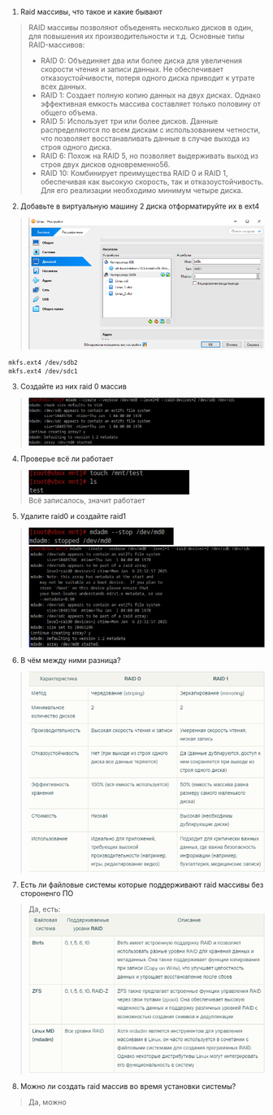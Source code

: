 1. Raid массивы, что такое и какие бывают
>RAID массивы позволяют объеденять несколько дисков в один, для повышения их производительности и т.д. 
>Основные типы RAID-массивов:<br />
>- RAID 0: Объединяет два или более диска для увеличения скорости чтения и записи данных. Не обеспечивает отказоустойчивости, потеря одного диска приводит к утрате всех данных.<br />
>- RAID 1: Создает полную копию данных на двух дисках. Однако эффективная емкость массива составляет только половину от общего объема.<br />
>- RAID 5: Использует три или более дисков. Данные распределяются по всем дискам с использованием четности, что позволяет восстанавливать данные в случае выхода из строя одного диска.<br />
>- RAID 6: Похож на RAID 5, но  позволяет выдерживать выход из строя двух дисков одновременно56.<br />
>- RAID 10: Комбинирует преимущества RAID 0 и RAID 1, обеспечивая как высокую скорость, так и отказоустойчивость. Для его реализации необходимо минимум четыре диска.<br />
2. Добавьте в виртуальную машину 2 диска отформатируйте их в ext4<br />
>![alt text](https://github.com/kryfaertop/Tasks_241/blob/my-report/3-File%20systems_answer/screenshot/16.png?raw=true)<br />
```bash
mkfs.ext4 /dev/sdb2
mkfs.ext4 /dev/sdc1
```
3. Создайте из них raid 0 массив<br />
>![alt text](https://github.com/kryfaertop/Tasks_241/blob/my-report/3-File%20systems_answer/screenshot/17.png?raw=true)<br />
4. Проверье всё ли работает<br />
>![alt text](https://github.com/kryfaertop/Tasks_241/blob/my-report/3-File%20systems_answer/screenshot/18.png?raw=true)<br />
>Всё записалось, значит работает
5. Удалите raid0 и создайте raid1<br />
>![alt text](https://github.com/kryfaertop/Tasks_241/blob/my-report/3-File%20systems_answer/screenshot/19.png?raw=true)<br />
>![alt text](https://github.com/kryfaertop/Tasks_241/blob/my-report/3-File%20systems_answer/screenshot/20.png?raw=true)<br />
6. В чём между ними разница?<br />
>![alt text](https://github.com/kryfaertop/Tasks_241/blob/my-report/3-File%20systems_answer/screenshot/21.png?raw=true)<br />
7. Есть ли файловые системы которые поддерживают raid массивы без стороненго ПО
>Да, есть:<br />
>![alt text](https://github.com/kryfaertop/Tasks_241/blob/my-report/3-File%20systems_answer/screenshot/22.png?raw=true)<br />
8. Можно ли создать raid массив во время установки системы?
>Да, можно
